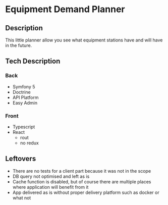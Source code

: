 # Equipment Demand Planner

## Description
This little planner allow you see what equipment stations have and will have in the future.

## Tech Description
### Back
- Symfony 5
- Doctrine
- API Platform
- Easy Admin

### Front
- Typescript
- React
    - rout
    - no redux

## Leftovers
- There are no tests for a client part because it was not in the scope
- DB query not optimised and left as is
- Cache function is disabled, but of course there are multiple places where application will benefit from it
- App delivered as is without proper delivery platform such as docker or what not
